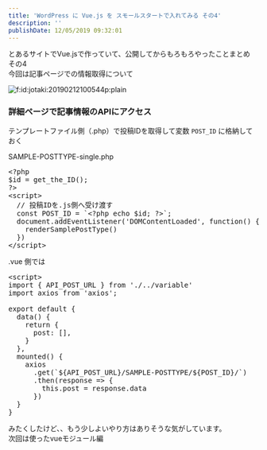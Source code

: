 ```yaml
---
title: 'WordPress に Vue.js を スモールスタートで入れてみる その4'
description: ''
publishDate: 12/05/2019 09:32:01
---
```

<p>とあるサイトでVue.jsで作っていて、公開してからもろもろやったことまとめ その4<br/>
今回は記事ページでの情報取得について</p>

<p><span itemscope itemtype="http://schema.org/Photograph"><img src="/images/hatena/20190212100544.png" alt="f:id:jotaki:20190212100544p:plain" title="f:id:jotaki:20190212100544p:plain" class="hatena-fotolife" itemprop="image"></span></p>

<h3>詳細ページで記事情報のAPIにアクセス</h3>

<p>テンプレートファイル側（.php）で投稿IDを取得して変数 <code>POST_ID</code> に格納しておく</p>

<p>SAMPLE-POSTTYPE-single.php</p>

<pre class="code lang-php" data-lang="php" data-unlink><span class="synSpecial">&lt;?php</span>
<span class="synStatement">$</span><span class="synIdentifier">id</span> <span class="synStatement">=</span> get_the_ID<span class="synSpecial">()</span>;
<span class="synSpecial">?&gt;</span>
<span class="synIdentifier">&lt;</span><span class="synStatement">script</span><span class="synIdentifier">&gt;</span>
<span class="synSpecial">  </span><span class="synComment">// 投稿IDを.js側へ受け渡す</span>
<span class="synSpecial">  </span><span class="synStatement">const</span><span class="synSpecial"> POST_ID = `&lt;?php</span> <span class="synPreProc">echo</span> <span class="synStatement">$</span><span class="synIdentifier">id</span>; <span class="synSpecial">?&gt;`;</span>
<span class="synSpecial">  </span><span class="synStatement">document</span><span class="synSpecial">.addEventListener</span>(<span class="synConstant">'DOMContentLoaded'</span><span class="synSpecial">, </span><span class="synIdentifier">function</span>()<span class="synSpecial"> </span><span class="synIdentifier">{</span>
<span class="synSpecial">    renderSamplePostType</span>()
<span class="synSpecial">  </span><span class="synIdentifier">}</span>)
<span class="synIdentifier">&lt;/</span><span class="synStatement">script</span><span class="synIdentifier">&gt;</span>
</pre>


<p>.vue 側では</p>

<pre class="code lang-javascript" data-lang="javascript" data-unlink>&lt;script&gt;
<span class="synStatement">import</span> <span class="synIdentifier">{</span> API_POST_URL <span class="synIdentifier">}</span> from <span class="synConstant">'./../variable'</span>
<span class="synStatement">import</span> axios from <span class="synConstant">'axios'</span>;

<span class="synStatement">export</span> <span class="synStatement">default</span> <span class="synIdentifier">{</span>
  data() <span class="synIdentifier">{</span>
    <span class="synStatement">return</span> <span class="synIdentifier">{</span>
      post: <span class="synIdentifier">[]</span>,
    <span class="synIdentifier">}</span>
  <span class="synIdentifier">}</span>,
  mounted() <span class="synIdentifier">{</span>
    axios
      .get(`$<span class="synIdentifier">{</span>API_POST_URL<span class="synIdentifier">}</span>/SAMPLE-POSTTYPE/$<span class="synIdentifier">{</span>POST_ID<span class="synIdentifier">}</span>/`)
      .then(response =&gt; <span class="synIdentifier">{</span>
        <span class="synIdentifier">this</span>.post = response.data
      <span class="synIdentifier">}</span>)
  <span class="synIdentifier">}</span>
<span class="synIdentifier">}</span>
</pre>


<p>みたくしたけど、、もう少しよいやり方はありそうな気がしています。<br/>
次回は使ったvueモジュール編</p>

